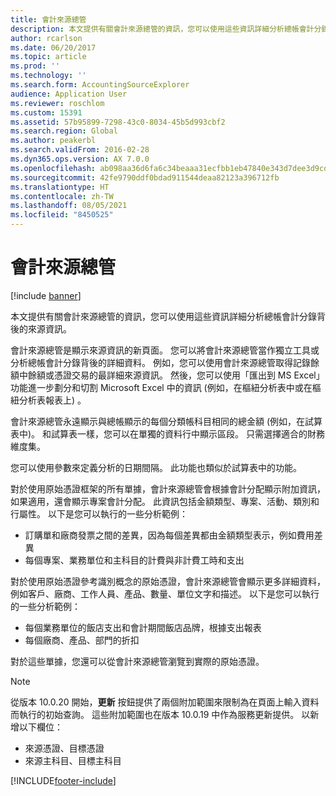```yaml
---
title: 會計來源總管
description: 本文提供有關會計來源總管的資訊，您可以使用這些資訊詳細分析總帳會計分錄背後的來源資訊。
author: rcarlson
ms.date: 06/20/2017
ms.topic: article
ms.prod: ''
ms.technology: ''
ms.search.form: AccountingSourceExplorer
audience: Application User
ms.reviewer: roschlom
ms.custom: 15391
ms.assetid: 57b95899-7298-43c0-8034-45b5d993cbf2
ms.search.region: Global
ms.author: peakerbl
ms.search.validFrom: 2016-02-28
ms.dyn365.ops.version: AX 7.0.0
ms.openlocfilehash: ab098aa36d6fa6c34beaaa31ecfbb1eb47840e343d7dee3d9cd3034d6ff8f9c8
ms.sourcegitcommit: 42fe9790ddf0bdad911544deaa82123a396712fb
ms.translationtype: HT
ms.contentlocale: zh-TW
ms.lasthandoff: 08/05/2021
ms.locfileid: "8450525"
---
```

# <a name="accounting-source-explorer"></a>會計來源總管

[!include [banner](../includes/banner.md)]

本文提供有關會計來源總管的資訊，您可以使用這些資訊詳細分析總帳會計分錄背後的來源資訊。

會計來源總管是顯示來源資訊的新頁面。 您可以將會計來源總管當作獨立工具或分析總帳會計分錄背後的詳細資料。 例如，您可以使用會計來源總管取得記錄餘額中餘額或憑證交易的最詳細來源資訊。 然後，您可以使用「匯出到 MS Excel」功能進一步劃分和切割 Microsoft Excel 中的資訊 (例如，在樞紐分析表中或在樞紐分析表報表上) 。

會計來源總管永遠顯示與總帳顯示的每個分類帳科目相同的總金額 (例如，在試算表中)。 和試算表一樣，您可以在單獨的資料行中顯示區段。 只需選擇適合的財務維度集。 

您可以使用參數來定義分析的日期間隔。 此功能也類似於試算表中的功能。

對於使用原始憑證框架的所有單據，會計來源總管會根據會計分配顯示附加資訊，如果適用，還會顯示專案會計分配。 此資訊包括金額類型、專案、活動、類別和行屬性。 以下是您可以執行的一些分析範例：

-   訂購單和廠商發票之間的差異，因為每個差異都由金額類型表示，例如費用差異
-   每個專案、業務單位和主科目的計費與非計費工時和支出

對於使用原始憑證參考識別概念的原始憑證，會計來源總管會顯示更多詳細資料，例如客戶、廠商、工作人員、產品、數量、單位文字和描述。 以下是您可以執行的一些分析範例：

-   每個業務單位的飯店支出和會計期間飯店品牌，根據支出報表
-   每個廠商、產品、部門的折扣

對於這些單據，您還可以從會計來源總管瀏覽到實際的原始憑證。

> [!NOTE]
> 從版本 10.0.20 開始，**更新** 按鈕提供了兩個附加範圍來限制為在頁面上輸入資料而執行的初始查詢。 這些附加範圍也在版本 10.0.19 中作為服務更新提供。 以新增以下欄位：
>
> - 來源憑證、目標憑證
> - 來源主科目、目標主科目

[!INCLUDE[footer-include](../../includes/footer-banner.md)]
